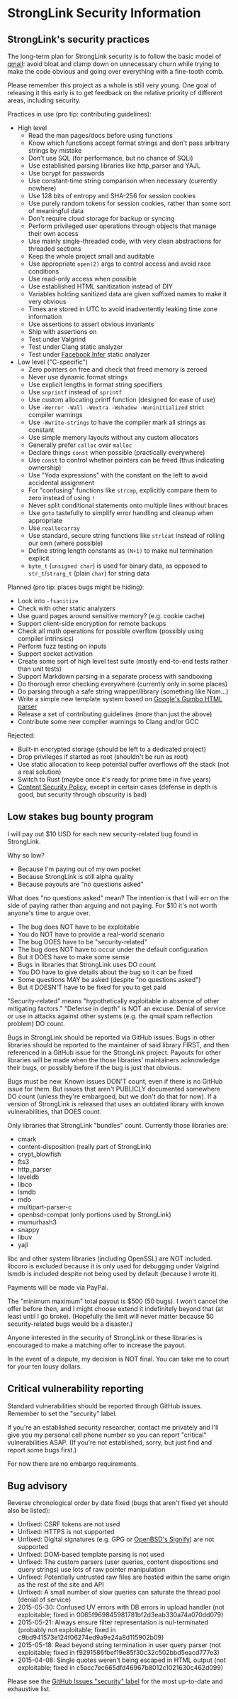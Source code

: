 StrongLink Security Information
===============================

StrongLink's security practices
-------------------------------

The long-term plan for StrongLink security is to follow the basic model of [qmail](http://cr.yp.to/qmail/qmailsec-20071101.pdf): avoid bloat and clamp down on unnecessary churn while trying to make the code obvious and going over everything with a fine-tooth comb.

Please remember this project as a whole is still very young. One goal of releasing it this early is to get feedback on the relative priority of different areas, including security.

Practices in use (pro tip: contributing guidelines):

- High level
	- Read the man pages/docs before using functions
	- Know which functions accept format strings and don't pass arbitrary strings by mistake
	- Don't use SQL (for performance, but no chance of SQLi)
	- Use established parsing libraries like http\_parser and YAJL
	- Use bcrypt for passwords
	- Use constant-time string comparison when necessary (currently nowhere)
	- Use 128 bits of entropy and SHA-256 for session cookies
	- Use purely random tokens for session cookies, rather than some sort of meaningful data
	- Don't require cloud storage for backup or syncing
	- Perform privileged user operations through objects that manage their own access
	- Use mainly single-threaded code, with very clean abstractions for threaded sections
	- Keep the whole project small and auditable
	- Use appropriate `open(2)` args to control access and avoid race conditions
	- Use read-only access when possible
	- Use established HTML sanitization instead of DIY
	- Variables holding sanitized data are given suffixed names to make it very obvious
	- Times are stored in UTC to avoid inadvertently leaking time zone information
	- Use assertions to assert obvious invariants
	- Ship with assertions on
	- Test under Valgrind
	- Test under Clang static analyzer
	- Test under [Facebook Infer](http://fbinfer.com/) static analyzer
- Low level ("C-specific")
	- Zero pointers on free and check that freed memory is zeroed
	- Never use dynamic format strings
	- Use explicit lengths in format string specifiers
	- Use `snprintf` instead of `sprintf`
	- Use custom allocating printf function (designed for ease of use)
	- Use `-Werror -Wall -Wextra -Wshadow -Wuninitialized` strict compiler warnings
	- Use `-Wwrite-strings` to have the compiler mark all strings as constant
	- Use simple memory layouts without any custom allocators
	- Generally prefer `calloc` over `malloc`
	- Declare things `const` when possible (practically everywhere)
	- Use `const` to control whether pointers can be freed (thus indicating ownership)
	- Use "Yoda expressions" with the constant on the left to avoid accidental assignment
	- For "confusing" functions like `strcmp`, explicitly compare them to zero instead of using `!`
	- Never split conditional statements onto multiple lines without braces
	- Use `goto` tastefully to simplify error handling and cleanup when appropriate
	- Use `reallocarray`
	- Use standard, secure string functions like `strlcat` instead of rolling our own (where possible)
	- Define string length constants as `(N+1)` to make nul termination explicit
	- `byte_t` (`unsigned char`) is used for binary data, as opposed to `str_t`/`strarg_t` (plain `char`) for string data

Planned (pro tip: places bugs might be hiding):

- Look into `-fsanitize`
- Check with other static analyzers
- Use guard pages around sensitive memory? (e.g. cookie cache)
- Support client-side encryption for remote backups
- Check all math operations for possible overflow (possibly using compiler intrinsics)
- Perform fuzz testing on inputs
- Support socket activation
- Create some sort of high level test suite (mostly end-to-end tests rather than unit tests)
- Support Markdown parsing in a separate process with sandboxing
- Do thorough error checking everywhere (currently only in some places)
- Do parsing through a safe string wrapper/library (something like Nom...)
- Write a simple new template system based on [Google's Gumbo HTML parser](https://github.com/google/gumbo-parser)
- Release a set of contributing guidelines (more than just the above)
- Contribute some new compiler warnings to Clang and/or GCC

Rejected:

- Built-in encrypted storage (should be left to a dedicated project)
- Drop privileges if started as root (shouldn't be run as root)
- Use static allocation to keep potential buffer overflows off the stack (not a real solution)
- Switch to Rust (maybe once it's ready for prime time in five years)
- [Content Security Policy](http://lcamtuf.coredump.cx/postxss/), except in certain cases (defense in depth is good, but security through obscurity is bad)

Low stakes bug bounty program
-----------------------------

I will pay out $10 USD for each new security-related bug found in StrongLink.

Why so low?

- Because I'm paying out of my own pocket
- Because StrongLink is still alpha quality
- Because payouts are "no questions asked"

What does "no questions asked" mean? The intention is that I will err on the side of paying rather than arguing and not paying. For $10 it's not worth anyone's time to argue over.

- The bug does NOT have to be exploitable
- You do NOT have to provide a real-world scenario
- The bug DOES have to be "security-related"
- The bug does NOT have to occur under the default configuration
- But it DOES have to make some sense
- Bugs in libraries that StrongLink uses DO count
- You DO have to give details about the bug so it can be fixed
- Some questions MAY be asked (despite "no questions asked")
- But it DOESN'T have to be fixed for you to get paid

"Security-related" means "hypothetically exploitable in absence of other mitigating factors." "Defense in depth" is NOT an excuse. Denial of service or use in attacks against other systems (e.g. the qmail spam reflection problem) DO count.

Bugs in StrongLink should be reported via GitHub issues. Bugs in other libraries should be reported to the maintainer of said library FIRST, and then referenced in a GitHub issue for the StrongLink project. Payouts for other libraries will be made when the those libraries' maintainers acknowledge their bugs, or possibly before if the bug is just that obvious.

Bugs must be new. Known issues DON'T count, even if there is no GitHub issue for them. But issues that aren't PUBLICLY documented somewhere DO count (unless they're embargoed, but we don't do that for now). If a version of StrongLink is released that uses an outdated library with known vulnerabilities, that DOES count.

Only libraries that StrongLink "bundles" count. Currently those libraries are:

- cmark
- content-disposition (really part of StrongLink)
- crypt_blowfish
- fts3
- http_parser
- leveldb
- libco
- lsmdb
- mdb
- multipart-parser-c
- openbsd-compat (only portions used by StrongLink)
- mumurhash3
- snappy
- libuv
- yajl

libc and other system libraries (including OpenSSL) are NOT included. libcoro is excluded because it is only used for debugging under Valgrind. lsmdb is included despite not being used by default (because I wrote it).

Payments will be made via PayPal.

The "minimum maximum" total payout is $500 (50 bugs). I won't cancel the offer before then, and I might choose extend it indefinitely beyond that (at least until I go broke). (Hopefully the limit will never matter because 50 security-related bugs would be a disaster.)

Anyone interested in the security of StrongLink or these libraries is encouraged to make a matching offer to increase the payout.

In the event of a dispute, my decision is NOT final. You can take me to court for your ten lousy dollars.

Critical vulnerability reporting
--------------------------------

Standard vulnerabilities should be reported through GitHub issues. Remember to set the "security" label.

If you're an established security researcher, contact me privately and I'll give you my personal cell phone number so you can report "critical" vulnerabilities ASAP. (If you're not established, sorry, but just find and report some bugs first.)

For now there are no embargo requirements.

Bug advisory
------------

Reverse chronological order by date fixed (bugs that aren't fixed yet should also be listed):

- Unfixed: CSRF tokens are not used
- Unfixed: HTTPS is not supported
- Unfixed: Digital signatures (e.g. GPG or [OpenBSD's Signify](http://www.openbsd.org/papers/bsdcan-signify.html)) are not supported
- Unfixed: DOM-based template parsing is not used
- Unfixed: The custom parsers (user queries, content dispositions and query strings) use lots of raw pointer manipulation
- Unfixed: Potentially untrusted raw files are hosted within the same origin as the rest of the site and API
- Unfixed: A small number of slow queries can saturate the thread pool (denial of service)
- 2015-05-30: Confused UV errors with DB errors in upload handler (not exploitable; fixed in 0065f969845981781bf2d3eab330a74a070dd079)
- 2015-05-21: Always ensure filter representation is nul-terminated (probably not exploitable; fixed in c9bd941573e124f06274ed9a9e24a8d115902b09)
- 2015-05-18: Read beyond string termination in user query parser (not exploitable; fixed in f9291586fbef19e85f30c32c502bbd5eacd777e3)
- 2015-04-08: Single quotes weren't being escaped in HTML output (not exploitable; fixed in c5acc7ec665dfd46967b8012c1021630c462d099)

Please see the [GitHub Issues "security" label](https://github.com/btrask/stronglink/issues?q=is%3Aissue+label%3Asecurity) for the most up-to-date and exhaustive list.

